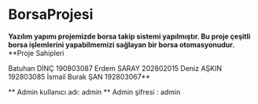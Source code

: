 # BorsaProjesi
**Yazılım yapımı projemizde borsa takip sistemi yapılmıştır. Bu proje çeşitli borsa işlemlerini yapabilmemizi sağlayan bir borsa otomasyonudur.**
**Proje Sahipleri


Batuhan DİNÇ       190803087
Erdem SARAY        202802015
Deniz AŞKIN        192803085
İsmail Burak ŞAN   192803067**


** Admin kullanıcı adı: admin
** Admin şifresi : admin

